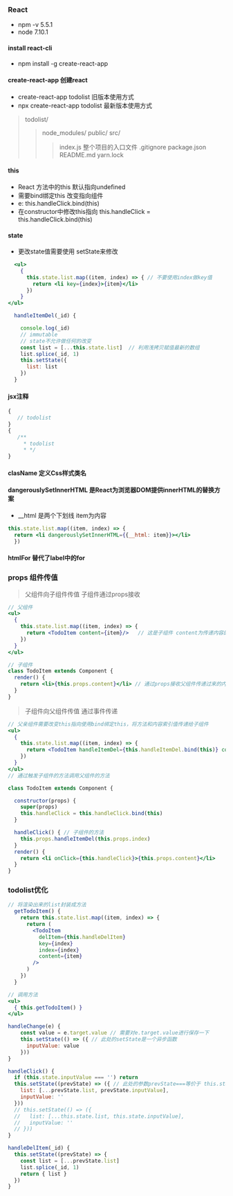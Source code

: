 ### React
- npm -v 5.5.1
- node 7.10.1

#### install react-cli
- npm install -g create-react-app

#### create-react-app 创建react
- create-react-app todolist 旧版本使用方式
- npx create-react-app todolist 最新版本使用方式

> todolist/
> > node_modules/
> > public/
> > src/
> > > index.js 整个项目的入口文件
> > .gitignore
> > package.json
> > README.md
> > yarn.lock

#### this
- React 方法中的this 默认指向undefined 
- 需要bind绑定this 改变指向组件
- e: this.handleClick.bind(this)
- 在constructor中修改this指向 this.handleClick = this.handleClick.bind(this)

#### state
- 更改state值需要使用 setState来修改

```jsx
  <ul>
    {
      this.state.list.map((item, index) => { // 不要使用index做key值
        return <li key={index}>{item}</li>
      })
    }
</ul>
```
```jsx
  handleItemDel(_id) {

    console.log(_id)
    // immutable
    // state不允许做任何的改变
    const list = [...this.state.list]  // 利用浅拷贝赋值最新的数组
    list.splice(_id, 1)
    this.setState({
      list: list
    })
  }

```

#### jsx注释
```jsx
{ 
   // todolist
}
{
   /**
     * todolist
     * */
}
```

#### clasName 定义Css样式类名
#### dangerouslySetInnerHTML 是React为浏览器DOM提供innerHTML的替换方案
- __html 是两个下划线 item为内容
```jsx
this.state.list.map((item, index) => {
  return <li dangerouslySetInnerHTML={{__html: item}}></li>
  })
```
#### htmlFor 替代了label中的for 


### props 组件传值
> 父组件向子组件传值 子组件通过props接收

```jsx
// 父组件
<ul>
  {
    this.state.list.map((item, index) => {
      return <TodoItem content={item}/>   // 这是子组件 content为传递内容的变量 item为子组件接收的内容
    })
  }
</ul>
```
```jsx
// 子组件
class TodoItem extends Component {
  render() {
    return <li>{this.props.content}</li> // 通过props接收父组件传递过来的内容
  }
}
```

> 子组件向父组件传值 通过事件传递

```jsx
// 父亲组件需要改变this指向使用bind绑定this，将方法和内容索引值传递给子组件
<ul>
  {
    this.state.list.map((item, index) => {
      return <TodoItem handleItemDel={this.handleItemDel.bind(this)} content={item} key={index} index={index} />
    })
  }
</ul>
// 通过触发子组件的方法调用父组件的方法

class TodoItem extends Component {

  constructor(props) {
    super(props)
    this.handleClick = this.handleClick.bind(this)
  }

  handleClick() { // 子组件的方法
    this.props.handleItemDel(this.props.index)
  }
  render() {
    return <li onClick={this.handleClick}>{this.props.content}</li>
  }
}

```

### todolist优化

```jsx
// 将渲染出来的list封装成方法
  getTodoItem() {
    return this.state.list.map((item, index) => {
      return (
        <TodoItem 
          delItem={this.handleDelItem}  
          key={index} 
          index={index}
          content={item} 
        />
      )
    })
  }

// 调用方法
<ul>
  { this.getTodoItem() } 
</ul>
```


```jsx
handleChange(e) {
    const value = e.target.value // 需要对e.target.value进行保存一下
    this.setState(() => ({ // 此处的setState是一个异步函数
      inputValue: value
    }))
}

handleClick() {
  if (this.state.inputValue === '') return
  this.setState((prevState) => ({ // 此处的参数prevState===等价于 this.state 是为了防止直接修改state的值
    list: [...prevState.list, prevState.inputValue],
    inputValue: ''
  }))
  // this.setState(() => ({
  //   list: [...this.state.list, this.state.inputValue],
  //   inputValue: ''
  // }))
}

handleDelItem(_id) {
  this.setState((prevState) => {
    const list = [...prevState.list]
    list.splice(_id, 1)
    return { list }
  })
}
```
